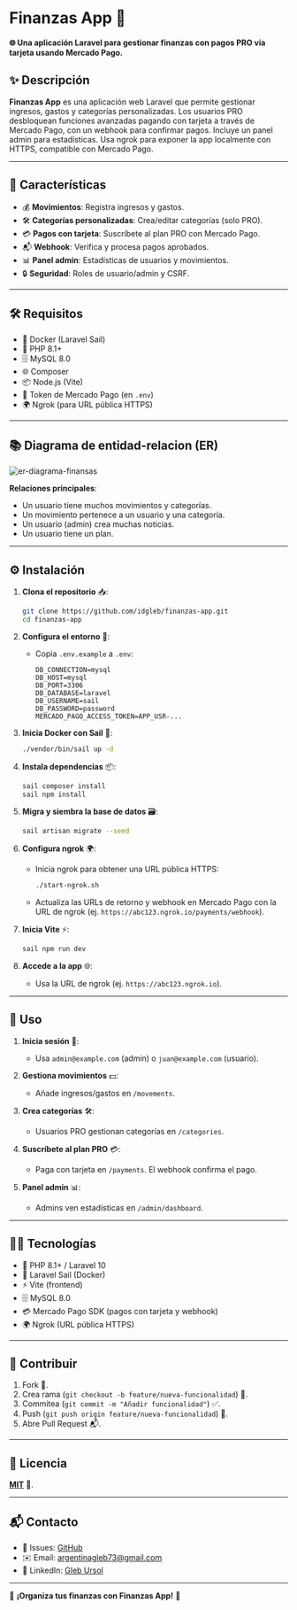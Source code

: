 # Finanzas App 💸
 
**🌐 Una aplicación Laravel para gestionar finanzas con pagos PRO vía tarjeta usando Mercado Pago.**

## ✨ Descripción

**Finanzas App** es una aplicación web Laravel que permite gestionar ingresos, gastos y categorías personalizadas. Los usuarios PRO desbloquean funciones avanzadas pagando con tarjeta a través de Mercado Pago, con un webhook para confirmar pagos. Incluye un panel admin para estadísticas. Usa ngrok para exponer la app localmente con HTTPS, compatible con Mercado Pago.

---

## 🚀 Características

- 💰 **Movimientos**: Registra ingresos y gastos.
- 🛠️ **Categorías personalizadas**: Crea/editar categorías (solo PRO).
- 💳 **Pagos con tarjeta**: Suscríbete al plan PRO con Mercado Pago.
- 📬 **Webhook**: Verifica y procesa pagos aprobados.
- 📊 **Panel admin**: Estadísticas de usuarios y movimientos.
- 🔒 **Seguridad**: Roles de usuario/admin y CSRF.

---

## 🛠️ Requisitos

- 🐳 Docker (Laravel Sail)
- 🐘 PHP 8.1+
- 🗄️ MySQL 8.0
- 🌐 Composer
- 📦 Node.js (Vite)
- 🔑 Token de Mercado Pago (en `.env`)
- 🌍 Ngrok (para URL pública HTTPS)

---

## 📚 Diagrama de entidad-relacion (ER)
![er-diagrama-finansas](https://github.com/user-attachments/assets/233edea6-3e45-46d9-81e4-9236913bc0a1)

**Relaciones principales**:
- Un usuario tiene muchos movimientos y categorías.
- Un movimiento pertenece a un usuario y una categoría.
- Un usuario (admin) crea muchas noticias.
- Un usuario tiene un plan.

---

## ⚙️ Instalación

1. **Clona el repositorio** 📥:
   ```bash
   git clone https://github.com/idgleb/finanzas-app.git
   cd finanzas-app
   ```

2. **Configura el entorno** 🔑:
    - Copia `.env.example` a `.env`:
      ```env
      DB_CONNECTION=mysql
      DB_HOST=mysql
      DB_PORT=3306
      DB_DATABASE=laravel
      DB_USERNAME=sail
      DB_PASSWORD=password
      MERCADO_PAGO_ACCESS_TOKEN=APP_USR-...
      ```

3. **Inicia Docker con Sail** 🐳:
   ```bash
   ./vendor/bin/sail up -d
   ```

4. **Instala dependencias** 📦:
   ```bash
   sail composer install
   sail npm install
   ```

5. **Migra y siembra la base de datos** 🗃️:
   ```bash
   sail artisan migrate --seed
   ```

6. **Configura ngrok** 🌍:
    - Inicia ngrok para obtener una URL pública HTTPS:
      ```bash
      ./start-ngrok.sh
      ```
    - Actualiza las URLs de retorno y webhook en Mercado Pago con la URL de ngrok (ej. `https://abc123.ngrok.io/payments/webhook`).

7. **Inicia Vite** ⚡:
   ```bash
   sail npm run dev
   ```

8. **Accede a la app** 🌐:
    - Usa la URL de ngrok (ej. `https://abc123.ngrok.io`).

---

## 📖 Uso

1. **Inicia sesión** 👤:
    - Usa `admin@example.com` (admin) o `juan@example.com` (usuario).

2. **Gestiona movimientos** 💵:
    - Añade ingresos/gastos en `/movements`.

3. **Crea categorías** 🛠️:
    - Usuarios PRO gestionan categorías en `/categories`.

4. **Suscríbete al plan PRO** 💳:
    - Paga con tarjeta en `/payments`. El webhook confirma el pago.

5. **Panel admin** 📊:
    - Admins ven estadísticas en `/admin/dashboard`.

---

## 🧑‍💻 Tecnologías

- 🐘 PHP 8.1+ / Laravel 10
- 🐳 Laravel Sail (Docker)
- ⚡ Vite (frontend)
- 🗄️ MySQL 8.0
- 💳 Mercado Pago SDK (pagos con tarjeta y webhook)
- 🌍 Ngrok (URL pública HTTPS)

---

## 🤝 Contribuir

1. Fork 🍴.
2. Crea rama (`git checkout -b feature/nueva-funcionalidad`) 🌿.
3. Commitea (`git commit -m "Añadir funcionalidad"`) ✅.
4. Push (`git push origin feature/nueva-funcionalidad`) 🚀.
5. Abre Pull Request 📬.

---

## 📜 Licencia

**[MIT](LICENSE)** 📝.

---

## 📬 Contacto

- 🐞 Issues: [GitHub](https://github.com/idgleb/finanzas-app/issues)
- ✉️ Email: [argentinagleb73@gmail.com](mailto:argentinagleb73@gmail.com)
- 🔗 LinkedIn: [Gleb Ursol](https://www.linkedin.com/in/gleb-ursol-855725326/)

---

🌟 **¡Organiza tus finanzas con Finanzas App!** 🌟



